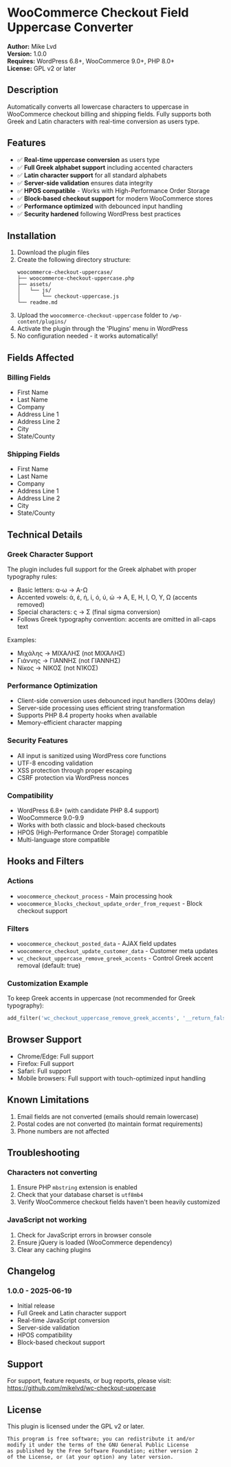 # WooCommerce Checkout Field Uppercase Converter

**Author:** Mike Lvd  
**Version:** 1.0.0  
**Requires:** WordPress 6.8+, WooCommerce 9.0+, PHP 8.0+  
**License:** GPL v2 or later

## Description

Automatically converts all lowercase characters to uppercase in WooCommerce checkout billing and shipping fields. Fully supports both Greek and Latin characters with real-time conversion as users type.

## Features

- ✅ **Real-time uppercase conversion** as users type
- ✅ **Full Greek alphabet support** including accented characters
- ✅ **Latin character support** for all standard alphabets
- ✅ **Server-side validation** ensures data integrity
- ✅ **HPOS compatible** - Works with High-Performance Order Storage
- ✅ **Block-based checkout support** for modern WooCommerce stores
- ✅ **Performance optimized** with debounced input handling
- ✅ **Security hardened** following WordPress best practices

## Installation

1. Download the plugin files
2. Create the following directory structure:
   ```
   woocommerce-checkout-uppercase/
   ├── woocommerce-checkout-uppercase.php
   ├── assets/
   │   └── js/
   │       └── checkout-uppercase.js
   └── readme.md
   ```
3. Upload the `woocommerce-checkout-uppercase` folder to `/wp-content/plugins/`
4. Activate the plugin through the 'Plugins' menu in WordPress
5. No configuration needed - it works automatically!

## Fields Affected

### Billing Fields
- First Name
- Last Name
- Company
- Address Line 1
- Address Line 2
- City
- State/County

### Shipping Fields
- First Name
- Last Name
- Company
- Address Line 1
- Address Line 2
- City
- State/County

## Technical Details

### Greek Character Support
The plugin includes full support for the Greek alphabet with proper typography rules:
- Basic letters: α-ω → Α-Ω
- Accented vowels: ά, έ, ή, ί, ό, ύ, ώ → Α, Ε, Η, Ι, Ο, Υ, Ω (accents removed)
- Special characters: ς → Σ (final sigma conversion)
- Follows Greek typography convention: accents are omitted in all-caps text

Examples:
- Μιχάλης → ΜΙΧΑΛΗΣ (not ΜΙΧΆΛΗΣ)
- Γιάννης → ΓΙΑΝΝΗΣ (not ΓΙΆΝΝΗΣ)
- Νίκος → ΝΙΚΟΣ (not ΝΊΚΟΣ)

### Performance Optimization
- Client-side conversion uses debounced input handlers (300ms delay)
- Server-side processing uses efficient string transformation
- Supports PHP 8.4 property hooks when available
- Memory-efficient character mapping

### Security Features
- All input is sanitized using WordPress core functions
- UTF-8 encoding validation
- XSS protection through proper escaping
- CSRF protection via WordPress nonces

### Compatibility
- WordPress 6.8+ (with candidate PHP 8.4 support)
- WooCommerce 9.0-9.9
- Works with both classic and block-based checkouts
- HPOS (High-Performance Order Storage) compatible
- Multi-language store compatible

## Hooks and Filters

### Actions
- `woocommerce_checkout_process` - Main processing hook
- `woocommerce_blocks_checkout_update_order_from_request` - Block checkout support

### Filters
- `woocommerce_checkout_posted_data` - AJAX field updates
- `woocommerce_checkout_update_customer_data` - Customer meta updates
- `wc_checkout_uppercase_remove_greek_accents` - Control Greek accent removal (default: true)

### Customization Example

To keep Greek accents in uppercase (not recommended for Greek typography):

```php
add_filter('wc_checkout_uppercase_remove_greek_accents', '__return_false');
```

## Browser Support

- Chrome/Edge: Full support
- Firefox: Full support
- Safari: Full support
- Mobile browsers: Full support with touch-optimized input handling

## Known Limitations

1. Email fields are not converted (emails should remain lowercase)
2. Postal codes are not converted (to maintain format requirements)
3. Phone numbers are not affected

## Troubleshooting

### Characters not converting
1. Ensure PHP `mbstring` extension is enabled
2. Check that your database charset is `utf8mb4`
3. Verify WooCommerce checkout fields haven't been heavily customized

### JavaScript not working
1. Check for JavaScript errors in browser console
2. Ensure jQuery is loaded (WooCommerce dependency)
3. Clear any caching plugins

## Changelog

### 1.0.0 - 2025-06-19
- Initial release
- Full Greek and Latin character support
- Real-time JavaScript conversion
- Server-side validation
- HPOS compatibility
- Block-based checkout support

## Support

For support, feature requests, or bug reports, please visit:
https://github.com/mikelvd/wc-checkout-uppercase

## License

This plugin is licensed under the GPL v2 or later.

```
This program is free software; you can redistribute it and/or
modify it under the terms of the GNU General Public License
as published by the Free Software Foundation; either version 2
of the License, or (at your option) any later version.
```